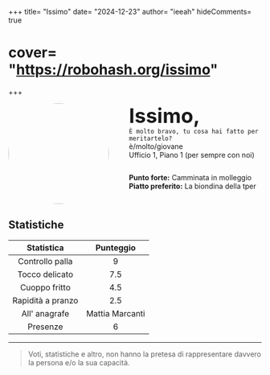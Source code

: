 +++
title= "Issimo"
date= "2024-12-23"
author= "ieeah"
hideComments= true
# cover= "https://robohash.org/issimo"
+++

<div class="player-header" style="display: flex;">
  <div class="player-avatar" style="margin-inline-end: 40px;">
    <img src="https://robohash.org/issimo" width="200px" height="200px" style="border-radius: 50%; aspect-ratio: 1; border: 15px solid #var(--accent); object-fit: contain; object-position: center;" />
  </div>
  <div class="player-info">
    <p class="player-name" style="margin-block: 0; font-size: 2.5rem; font-weight: bold; display: inline-block;" id="player-name">Issimo,</p>
    <code style="display: inline-block;">È molto bravo, tu cosa hai fatto per meritartelo?</code>
    <p class="player-age" style="margin-block: 0;">è/molto/giovane</p>
    <p class="player-office" style="margin-block: 0;">Ufficio 1, Piano 1 (per sempre con noi)</p>
    <div class="player-specials" style="margin-block: 1.75rem 0;">
      <p class="player-office" style="margin-block: 0;">
        <span style="font-weight: bold">Punto forte:</span>
        <span style="">Camminata in molleggio</span>
      </p>
      <p class="player-office" style="margin-block: 0;">
        <span style="font-weight: bold">Piatto preferito:</span>
        <span style="">La biondina della tper</span>
      </p>
    </div>
  </div>
</div>

## Statistiche

|    Statistica     |    Punteggio    |
|:-----------------:|:---------------:|
|  Controllo palla  |        9        |
|  Tocco delicato   |       7.5       |
|   Cuoppo fritto   |       4.5       |
| Rapidità a pranzo |       2.5       |
|   All' anagrafe   | Mattia Marcanti |
|     Presenze      |        6        |

---

> Voti, statistiche e altro, non hanno la pretesa di rappresentare davvero la persona e/o la sua capacità.
